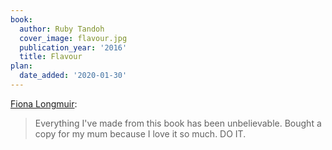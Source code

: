 ```yaml
---
book:
  author: Ruby Tandoh
  cover_image: flavour.jpg
  publication_year: '2016'
  title: Flavour
plan:
  date_added: '2020-01-30'
---
```


[Fiona Longmuir](https://twitter.com/EscapologistFi/status/853958829515714565):

> Everything I've made from this book has been unbelievable. Bought a copy for my mum because I love it so much. DO IT.

